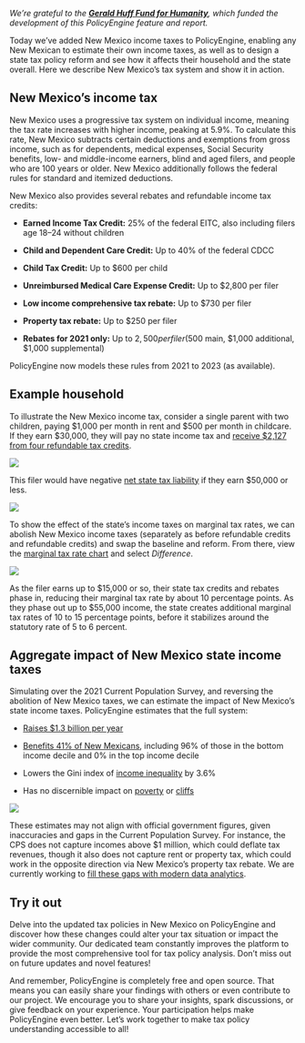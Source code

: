 *We’re grateful to the [**Gerald Huff Fund for Humanity**](https://fundforhumanity.org/), which funded the development of this PolicyEngine feature and report.*

Today we’ve added New Mexico income taxes to PolicyEngine, enabling any New Mexican to estimate their own income taxes, as well as to design a state tax policy reform and see how it affects their household and the state overall. Here we describe New Mexico’s tax system and show it in action.

## New Mexico’s income tax

New Mexico uses a progressive tax system on individual income, meaning the tax rate increases with higher income, peaking at 5.9%. To calculate this rate, New Mexico subtracts certain deductions and exemptions from gross income, such as for dependents, medical expenses, Social Security benefits, low- and middle-income earners, blind and aged filers, and people who are 100 years or older. New Mexico additionally follows the federal rules for standard and itemized deductions.

New Mexico also provides several rebates and refundable income tax credits:

* **Earned Income Tax Credit:** 25% of the federal EITC, also including filers age 18–24 without children

* **Child and Dependent Care Credit:** Up to 40% of the federal CDCC

* **Child Tax Credit:** Up to $600 per child

* **Unreimbursed Medical Care Expense Credit:** Up to $2,800 per filer

* **Low income comprehensive tax rebate:** Up to $730 per filer

* **Property tax rebate:** Up to $250 per filer

* **Rebates for 2021 only:** Up to $2,500 per filer ($500 main, $1,000 additional, $1,000 supplemental)

PolicyEngine now models these rules from 2021 to 2023 (as available).

## Example household

To illustrate the New Mexico income tax, consider a single parent with two children, paying $1,000 per month in rent and $500 per month in childcare. If they earn $30,000, they will pay no state income tax and [receive $2,127 from four refundable tax credits](https://policyengine.org/us/household?focus=householdOutput.netIncome&household=33113).

![](https://cdn-images-1.medium.com/max/2948/0*GfIZU3Qdmhw82mfM)

This filer would have negative [net state tax liability](https://policyengine.org/us/household?focus=householdOutput.earnings&household=33113) if they earn $50,000 or less.

![](https://cdn-images-1.medium.com/max/3104/0*l58k4e3xc5HUKbBZ)

To show the effect of the state’s income taxes on marginal tax rates, we can abolish New Mexico income taxes (separately as before refundable credits and refundable credits) and swap the baseline and reform. From there, view the [marginal tax rate chart](https://policyengine.org/us/household?focus=householdOutput.mtr&household=33113&region=us&timePeriod=2023&baseline=22176&reform=2) and select *Difference*.

![](https://cdn-images-1.medium.com/max/3076/0*wC8StujJOgS34Kj4)

As the filer earns up to $15,000 or so, their state tax credits and rebates phase in, reducing their marginal tax rate by about 10 percentage points. As they phase out up to $55,000 income, the state creates additional marginal tax rates of 10 to 15 percentage points, before it stabilizes around the statutory rate of 5 to 6 percent.

## Aggregate impact of New Mexico state income taxes

Simulating over the 2021 Current Population Survey, and reversing the abolition of New Mexico taxes, we can estimate the impact of New Mexico’s state income taxes. PolicyEngine estimates that the full system:

* [Raises $1.3 billion per year](https://policyengine.org/us/policy?focus=policyOutput.netIncome&reform=2&region=nm&timePeriod=2023&baseline=22000)

* [Benefits 41% of New Mexicans](https://policyengine.org/us/policy?focus=policyOutput.intraDecileImpact&household=32970&region=nm&timePeriod=2023&baseline=21992&reform=2), including 96% of those in the bottom income decile and 0% in the top income decile

* Lowers the Gini index of [income inequality](https://policyengine.org/us/policy?focus=policyOutput.inequalityImpact&household=32970&region=nm&timePeriod=2023&baseline=21992&reform=2) by 3.6%

* Has no discernible impact on [poverty](https://policyengine.org/us/policy?focus=policyOutput.povertyImpact&reform=2&region=nm&timePeriod=2023&baseline=22000) or [cliffs](https://policyengine.org/us/policy?focus=policyOutput.cliffImpact&reform=2&region=nm&timePeriod=2023&baseline=22000)

![](https://cdn-images-1.medium.com/max/3064/1*mT4JTaCi2c6PT1eIG69epg.png)

These estimates may not align with official government figures, given inaccuracies and gaps in the Current Population Survey. For instance, the CPS does not capture incomes above $1 million, which could deflate tax revenues, though it also does not capture rent or property tax, which could work in the opposite direction via New Mexico’s property tax rebate. We are currently working to [fill these gaps with modern data analytics](https://policyengine.org/us/blog/enhancing-the-current-population-survey-for-policy-analysis).

## Try it out

Delve into the updated tax policies in New Mexico on PolicyEngine and discover how these changes could alter your tax situation or impact the wider community. Our dedicated team constantly improves the platform to provide the most comprehensive tool for tax policy analysis. Don’t miss out on future updates and novel features!

And remember, PolicyEngine is completely free and open source. That means you can easily share your findings with others or even contribute to our project. We encourage you to share your insights, spark discussions, or give feedback on your experience. Your participation helps make PolicyEngine even better. Let’s work together to make tax policy understanding accessible to all!
